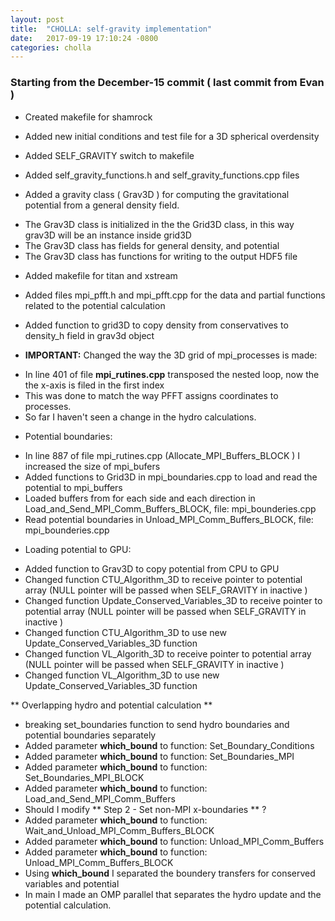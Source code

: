 ```yaml
---
layout: post
title:  "CHOLLA: self-gravity implementation"
date:   2017-09-19 17:10:24 -0800
categories: cholla
---
```


### Starting from the December-15 commit ( last commit from Evan )

* Created makefile for shamrock

* Added new initial conditions and test file for a 3D spherical overdensity

* Added SELF_GRAVITY switch to makefile

* Added self_gravity_functions.h and self_gravity_functions.cpp files

* Added a gravity class ( Grav3D ) for computing the gravitational potential from a general density field.
- The Grav3D class is initialized in the the Grid3D class, in this way grav3D will be an instance inside grid3D
- The Grav3D class has fields for general density, and potential
- The Grav3D class has functions for writing to the output HDF5 file


* Added makefile for titan and xstream

* Added files mpi_pfft.h and mpi_pfft.cpp for the data and partial functions related to the potential calculation

* Added function to grid3D to copy density from conservatives to density_h field in grav3d object

* **IMPORTANT:** Changed the way the 3D grid of mpi_processes is made:
- In line 401 of file **mpi_rutines.cpp**  transposed the nested loop, now the the x-axis is filed in the first index
- This was done to match the way PFFT assigns coordinates to processes.
- So far I haven't seen a change in the hydro calculations.   

* Potential boundaries:
- In line 887 of file mpi_rutines.cpp  (Allocate_MPI_Buffers_BLOCK ) I increased the size of mpi_bufers
- Added functions to Grid3D in mpi_boundaries.cpp to load and read the potential to mpi_buffers
- Loaded buffers from for each side and each direction in Load_and_Send_MPI_Comm_Buffers_BLOCK, file: mpi_bounderies.cpp
- Read potential boundaries in Unload_MPI_Comm_Buffers_BLOCK, file: mpi_bounderies.cpp

* Loading potential to GPU:
- Added function to Grav3D to copy potential from CPU to GPU
- Changed function CTU_Algorithm_3D to receive pointer to potential array (NULL pointer will be passed when SELF_GRAVITY in inactive )
- Changed function Update_Conserved_Variables_3D to receive pointer to potential array (NULL pointer will be passed when SELF_GRAVITY in inactive )
- Changed function CTU_Algorithm_3D to use new Update_Conserved_Variables_3D function
- Changed function VL_Algorith_3D to receive pointer to potential array (NULL pointer will be passed when SELF_GRAVITY in inactive )
- Changed function VL_Algorithm_3D to use new Update_Conserved_Variables_3D function


** Overlapping hydro and potential calculation **
- breaking set_boundaries function to send hydro boundaries and potential boundaries separately
- Added parameter **which_bound** to function: Set_Boundary_Conditions
- Added parameter **which_bound** to function: Set_Boundaries_MPI
- Added parameter **which_bound** to function: Set_Boundaries_MPI_BLOCK
- Added parameter **which_bound** to function: Load_and_Send_MPI_Comm_Buffers
- Should I modify **  Step 2 - Set non-MPI x-boundaries ** ?
- Added parameter **which_bound** to function: Wait_and_Unload_MPI_Comm_Buffers_BLOCK
- Added parameter **which_bound** to function: Unload_MPI_Comm_Buffers
- Added parameter **which_bound** to function: Unload_MPI_Comm_Buffers_BLOCK
- Using **which_bound** I separated the boundery transfers for conserved variables and potential
- In main I made an OMP parallel that separates the hydro update and the potential calculation.
